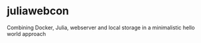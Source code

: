 # juliawebcon
Combining Docker, Julia, webserver and local storage in a minimalistic hello world approach
